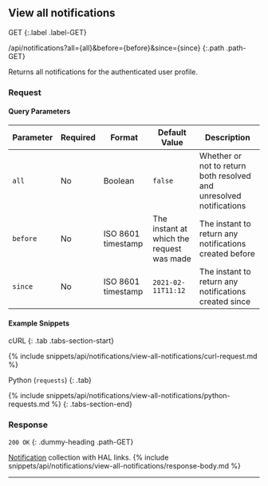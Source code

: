 ## View all notifications

GET
{:.label .label-GET}

/api/notifications?all={all}&before={before}&since={since}
{:.path .path-GET}

Returns all notifications for the authenticated user profile.

### Request
#### Query Parameters

Parameter | Required | Format | Default Value | Description
--------- | -------- | ------ | ------------- | -----------
`all` | No | Boolean | `false` | Whether or not to return both resolved and unresolved notifications
`before` | No | ISO 8601 timestamp | The instant at which the request was made | The instant to return any notifications created before
`since` | No | ISO 8601 timestamp | `2021-02-11T11:12` | The instant to return any notifications created since

#### Example Snippets
cURL
{: .tab .tabs-section-start}

{% include snippets/api/notifications/view-all-notifications/curl-request.md %}

Python (`requests`)
{: .tab}

{% include snippets/api/notifications/view-all-notifications/python-requests.md %}
{: .tabs-section-end}

### Response
`200 OK`
{: .dummy-heading .path-GET}

[Notification](#notification) collection with HAL links.
{% include snippets/api/notifications/view-all-notifications/response-body.md %}

---
